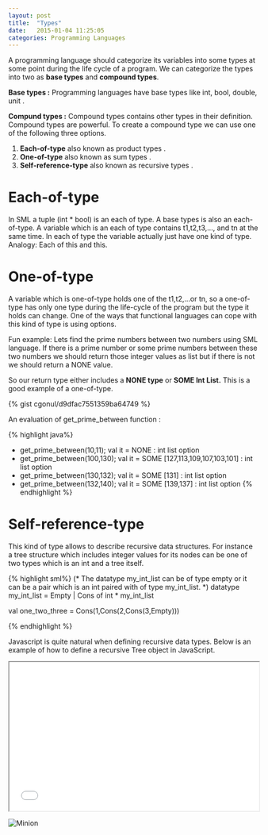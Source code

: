 ```yaml
---
layout: post
title:  "Types"
date:   2015-01-04 11:25:05
categories: Programming Languages
---
```


A programming language should categorize its variables into some types at some point during 
the life cycle of a program. 
We can categorize the types into two as __base types__ and __compound types__.

__Base types :__ Programming languages have base types like int, bool, double, unit .

__Compund types :__ Compound types contains other types in their definition. 
Compound types are powerful. To create a compound type we can use one of the following three options.


1. __Each-of-type__ also known as product types . 
2. __One-of-type__ also known as sum types . 
3. __Self-reference-type__ also known as  recursive types . 

# Each-of-type #

In SML a tuple (int * bool) is an each of type. A base types is also an each-of-type. 
A variable which is an each of type contains t1,t2,t3,..., and tn at the same time.
In each of type the variable actually just have one kind of type. Analogy: Each of this and this.


# One-of-type #

A variable which is one-of-type holds one of the t1,t2,...or tn, so a one-of-type has only one type 
during the life-cycle of the program but the type it holds can change. One of the ways that functional languages can cope
with this kind of type is using options. 

Fun example: Lets find the prime numbers between two numbers using SML language. If there is 
a prime number or some prime numbers between these two numbers we should return those integer values 
as list but if there is not we should return a NONE value. 

So our return type either includes a __NONE type__  or __SOME Int List.__ 
This is a good example of a one-of-type.

{% gist cgonul/d9dfac7551359ba64749 %}

An evaluation of get_prime_between function :

{% highlight  java%}
- get_prime_between(10,11);
val it = NONE : int list option
- get_prime_between(100,130);
val it = SOME [127,113,109,107,103,101] : int list option
- get_prime_between(130,132);
val it = SOME [131] : int list option
- get_prime_between(132,140);
val it = SOME [139,137] : int list option
{% endhighlight %}


# Self-reference-type #

This kind of type allows to describe recursive data structures. For instance a tree structure
which includes integer values for its nodes can be one of two types which is an int and
a tree itself. 

{% highlight  sml%}
(*
The datatype my_int_list can be of type empty or it can be a pair which is an int 
paired with of type my_int_list.
*)
datatype my_int_list = Empty | Cons of int * my_int_list
					 
val one_two_three = Cons(1,Cons(2,Cons(3,Empty)))

{% endhighlight %}


Javascript is quite natural when defining recursive data types. Below is an example of how to define 
a recursive Tree object in JavaScript.


<iframe width="100%" height="300" src="//embed.plnkr.co/tjEN3j8i0uzULbhWPZmI/script.js" allowfullscreen="allowfullscreen" frameborder="1"></iframe>

![Minion](http://octodex.github.com/images/minion.png)
